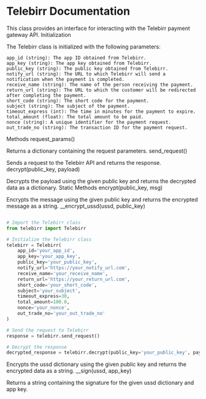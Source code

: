 # Telebirr Documentation

This class provides an interface for interacting with the Telebirr payment gateway API.
Initialization

The Telebirr class is initialized with the following parameters:

    app_id (string): The app ID obtained from Telebirr.
    app_key (string): The app key obtained from Telebirr.
    public_key (string): The public key obtained from Telebirr.
    notify_url (string): The URL to which Telebirr will send a notification when the payment is completed.
    receive_name (string): The name of the person receiving the payment.
    return_url (string): The URL to which the customer will be redirected after completing the payment.
    short_code (string): The short code for the payment.
    subject (string): The subject of the payment.
    timeout_express (int): The time in minutes for the payment to expire.
    total_amount (float): The total amount to be paid.
    nonce (string): A unique identifier for the payment request.
    out_trade_no (string): The transaction ID for the payment request.

Methods
request_params()

Returns a dictionary containing the request parameters.
send_request()

Sends a request to the Telebirr API and returns the response.
decrypt(public_key, payload)

Decrypts the payload using the given public key and returns the decrypted data as a dictionary.
Static Methods
encrypt(public_key, msg)

Encrypts the message using the given public key and returns the encrypted message as a string.
__encrypt_ussd(ussd, public_key)

```python

# Import the Telebirr class
from telebirr import Telebirr

# Initialize the Telebirr class
telebirr = Telebirr(
    app_id='your_app_id',
    app_key='your_app_key',
    public_key='your_public_key',
    notify_url='https://your_notify_url.com',
    receive_name='your_receive_name',
    return_url='https://your_return_url.com',
    short_code='your_short_code',
    subject='your_subject',
    timeout_express=30,
    total_amount=100.0,
    nonce='your_nonce',
    out_trade_no='your_out_trade_no'
)

# Send the request to Telebirr
response = telebirr.send_request()

# Decrypt the response
decrypted_response = telebirr.decrypt(public_key='your_public_key', payload=response['ussd'])


```

Encrypts the ussd dictionary using the given public key and returns the encrypted data as a string.
__sign(ussd, app_key)

Returns a string containing the signature for the given ussd dictionary and app key.
